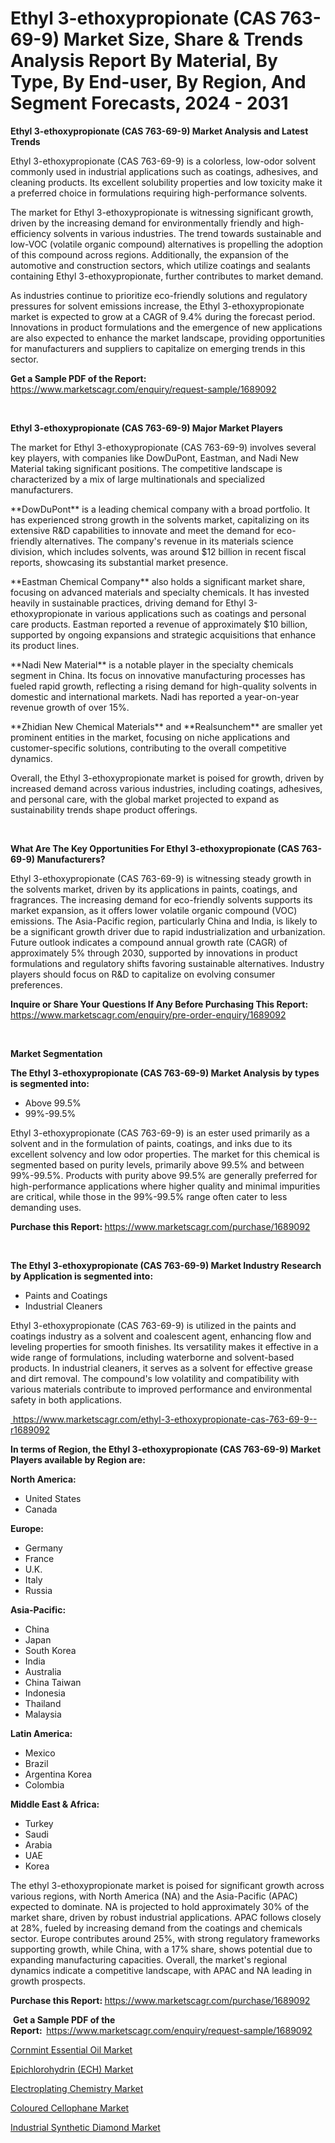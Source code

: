 <p><h1>Ethyl 3-ethoxypropionate (CAS 763-69-9) Market Size, Share & Trends Analysis Report By Material, By Type, By End-user, By Region, And Segment Forecasts, 2024 - 2031</h1></p><p><strong>Ethyl 3-ethoxypropionate (CAS 763-69-9) Market Analysis and Latest Trends</strong></p>
<p><p>Ethyl 3-ethoxypropionate (CAS 763-69-9) is a colorless, low-odor solvent commonly used in industrial applications such as coatings, adhesives, and cleaning products. Its excellent solubility properties and low toxicity make it a preferred choice in formulations requiring high-performance solvents.</p><p>The market for Ethyl 3-ethoxypropionate is witnessing significant growth, driven by the increasing demand for environmentally friendly and high-efficiency solvents in various industries. The trend towards sustainable and low-VOC (volatile organic compound) alternatives is propelling the adoption of this compound across regions. Additionally, the expansion of the automotive and construction sectors, which utilize coatings and sealants containing Ethyl 3-ethoxypropionate, further contributes to market demand.</p><p>As industries continue to prioritize eco-friendly solutions and regulatory pressures for solvent emissions increase, the Ethyl 3-ethoxypropionate market is expected to grow at a CAGR of 9.4% during the forecast period. Innovations in product formulations and the emergence of new applications are also expected to enhance the market landscape, providing opportunities for manufacturers and suppliers to capitalize on emerging trends in this sector.</p></p>
<p><strong>Get a Sample PDF of the Report:&nbsp;</strong> <a href="https://www.marketscagr.com/enquiry/request-sample/1689092?utm_campaign=1411&utm_medium=2&utm_source=Github&utm_content=ia&utm_term=17102024&utm_id=ethyl-3-ethoxypropionate-cas-763-69-9">https://www.marketscagr.com/enquiry/request-sample/1689092</a></p>
<p>&nbsp;</p>
<p><strong>Ethyl 3-ethoxypropionate (CAS 763-69-9) Major Market Players</strong></p>
<p><p>The market for Ethyl 3-ethoxypropionate (CAS 763-69-9) involves several key players, with companies like DowDuPont, Eastman, and Nadi New Material taking significant positions. The competitive landscape is characterized by a mix of large multinationals and specialized manufacturers.</p><p>**DowDuPont** is a leading chemical company with a broad portfolio. It has experienced strong growth in the solvents market, capitalizing on its extensive R&D capabilities to innovate and meet the demand for eco-friendly alternatives. The company's revenue in its materials science division, which includes solvents, was around $12 billion in recent fiscal reports, showcasing its substantial market presence.</p><p>**Eastman Chemical Company** also holds a significant market share, focusing on advanced materials and specialty chemicals. It has invested heavily in sustainable practices, driving demand for Ethyl 3-ethoxypropionate in various applications such as coatings and personal care products. Eastman reported a revenue of approximately $10 billion, supported by ongoing expansions and strategic acquisitions that enhance its product lines.</p><p>**Nadi New Material** is a notable player in the specialty chemicals segment in China. Its focus on innovative manufacturing processes has fueled rapid growth, reflecting a rising demand for high-quality solvents in domestic and international markets. Nadi has reported a year-on-year revenue growth of over 15%.</p><p>**Zhidian New Chemical Materials** and **Realsunchem** are smaller yet prominent entities in the market, focusing on niche applications and customer-specific solutions, contributing to the overall competitive dynamics.</p><p>Overall, the Ethyl 3-ethoxypropionate market is poised for growth, driven by increased demand across various industries, including coatings, adhesives, and personal care, with the global market projected to expand as sustainability trends shape product offerings.</p></p>
<p>&nbsp;</p>
<p><strong>What Are The Key Opportunities For Ethyl 3-ethoxypropionate (CAS 763-69-9) Manufacturers?</strong></p>
<p><p>Ethyl 3-ethoxypropionate (CAS 763-69-9) is witnessing steady growth in the solvents market, driven by its applications in paints, coatings, and fragrances. The increasing demand for eco-friendly solvents supports its market expansion, as it offers lower volatile organic compound (VOC) emissions. The Asia-Pacific region, particularly China and India, is likely to be a significant growth driver due to rapid industrialization and urbanization. Future outlook indicates a compound annual growth rate (CAGR) of approximately 5% through 2030, supported by innovations in product formulations and regulatory shifts favoring sustainable alternatives. Industry players should focus on R&D to capitalize on evolving consumer preferences.</p></p>
<p><strong>Inquire or Share Your Questions If Any Before Purchasing This Report:</strong> <a href="https://www.marketscagr.com/enquiry/pre-order-enquiry/1689092?utm_campaign=1411&utm_medium=2&utm_source=Github&utm_content=ia&utm_term=17102024&utm_id=ethyl-3-ethoxypropionate-cas-763-69-9">https://www.marketscagr.com/enquiry/pre-order-enquiry/1689092</a></p>
<p>&nbsp;</p>
<p><strong>Market Segmentation</strong></p>
<p><strong>The Ethyl 3-ethoxypropionate (CAS 763-69-9) Market Analysis by types is segmented into:</strong></p>
<p><ul><li>Above 99.5%</li><li>99%-99.5%</li></ul></p>
<p><p>Ethyl 3-ethoxypropionate (CAS 763-69-9) is an ester used primarily as a solvent and in the formulation of paints, coatings, and inks due to its excellent solvency and low odor properties. The market for this chemical is segmented based on purity levels, primarily above 99.5% and between 99%-99.5%. Products with purity above 99.5% are generally preferred for high-performance applications where higher quality and minimal impurities are critical, while those in the 99%-99.5% range often cater to less demanding uses.</p></p>
<p><strong>Purchase this Report:&nbsp;</strong><a href="https://www.marketscagr.com/purchase/1689092?utm_campaign=1411&utm_medium=2&utm_source=Github&utm_content=ia&utm_term=17102024&utm_id=ethyl-3-ethoxypropionate-cas-763-69-9">https://www.marketscagr.com/purchase/1689092</a></p>
<p>&nbsp;</p>
<p><strong>The Ethyl 3-ethoxypropionate (CAS 763-69-9) Market Industry Research by Application is segmented into:</strong></p>
<p><ul><li>Paints and Coatings</li><li>Industrial Cleaners</li></ul></p>
<p><p>Ethyl 3-ethoxypropionate (CAS 763-69-9) is utilized in the paints and coatings industry as a solvent and coalescent agent, enhancing flow and leveling properties for smooth finishes. Its versatility makes it effective in a wide range of formulations, including waterborne and solvent-based products. In industrial cleaners, it serves as a solvent for effective grease and dirt removal. The compound's low volatility and compatibility with various materials contribute to improved performance and environmental safety in both applications.</p></p>
<p><a href="https://www.marketscagr.com/ethyl-3-ethoxypropionate-cas-763-69-9--r1689092?utm_campaign=1411&utm_medium=2&utm_source=Github&utm_content=ia&utm_term=17102024&utm_id=ethyl-3-ethoxypropionate-cas-763-69-9">&nbsp;https://www.marketscagr.com/ethyl-3-ethoxypropionate-cas-763-69-9--r1689092</a></p>
<p><strong>In terms of Region, the Ethyl 3-ethoxypropionate (CAS 763-69-9) Market Players available by Region are:</strong></p>
<p>
    <p> <strong> North America: </strong>
        <ul>
            <li>United States</li>
            <li>Canada</li>
        </ul>
        </p> 
    <p> <strong> Europe: </strong>
        <ul>
            <li>Germany</li>
            <li>France</li>
            <li>U.K.</li>
            <li>Italy</li>
            <li>Russia</li>
        </ul>
        </p> 
    <p> <strong> Asia-Pacific: </strong>
        <ul>
            <li>China</li>
            <li>Japan</li>
            <li>South Korea</li>
            <li>India</li>
            <li>Australia</li>
            <li>China Taiwan</li>
            <li>Indonesia</li>
            <li>Thailand</li>
            <li>Malaysia</li>
        </ul>
        </p> 
    <p> <strong> Latin America: </strong>
        <ul>
            <li>Mexico</li>
            <li>Brazil</li>
            <li>Argentina Korea</li>
            <li>Colombia</li>
        </ul>
        </p> 
    <p> <strong> Middle East & Africa: </strong>
        <ul>
            <li>Turkey</li>
            <li>Saudi</li>
            <li>Arabia</li>
            <li>UAE</li>
            <li>Korea</li>
        </ul>
    </p>
    </p>
<p><p>The ethyl 3-ethoxypropionate market is poised for significant growth across various regions, with North America (NA) and the Asia-Pacific (APAC) expected to dominate. NA is projected to hold approximately 30% of the market share, driven by robust industrial applications. APAC follows closely at 28%, fueled by increasing demand from the coatings and chemicals sector. Europe contributes around 25%, with strong regulatory frameworks supporting growth, while China, with a 17% share, shows potential due to expanding manufacturing capacities. Overall, the market's regional dynamics indicate a competitive landscape, with APAC and NA leading in growth prospects.</p></p>
<p><strong>Purchase this Report: </strong><a href="https://www.marketscagr.com/purchase/1689092?utm_campaign=1411&utm_medium=2&utm_source=Github&utm_content=ia&utm_term=17102024&utm_id=ethyl-3-ethoxypropionate-cas-763-69-9">https://www.marketscagr.com/purchase/1689092</a></p>
<p>&nbsp;<strong>Get a Sample PDF of the Report:&nbsp;&nbsp;</strong><a href="https://www.marketscagr.com/enquiry/request-sample/1689092?utm_campaign=1411&utm_medium=2&utm_source=Github&utm_content=ia&utm_term=17102024&utm_id=ethyl-3-ethoxypropionate-cas-763-69-9">https://www.marketscagr.com/enquiry/request-sample/1689092</a></p>
<p><strong></strong></p>
<p><p><a href="https://www.linkedin.com/pulse/global-cornmint-essential-oil-market-size-trends-analysis-gtvif?utm_campaign=1411&utm_medium=2&utm_source=Github&utm_content=ia&utm_term=17102024&utm_id=ethyl-3-ethoxypropionate-cas-763-69-9">Cornmint Essential Oil Market</a></p><p><a href="https://github.com/BryceTownsendr/Market-Research-Report-List-6/blob/main/epichlorohydrin-ech-market.md?utm_campaign=1411&utm_medium=2&utm_source=Github&utm_content=ia&utm_term=17102024&utm_id=ethyl-3-ethoxypropionate-cas-763-69-9">Epichlorohydrin (ECH) Market</a></p><p><a href="https://www.linkedin.com/pulse/navigating-global-electroplating-chemistry-market-from-1plcf?utm_campaign=1411&utm_medium=2&utm_source=Github&utm_content=ia&utm_term=17102024&utm_id=ethyl-3-ethoxypropionate-cas-763-69-9">Electroplating Chemistry Market</a></p><p><a href="https://www.linkedin.com/pulse/emerging-coloured-cellophane-market-opportunities-analysis-ryzkf?utm_campaign=1411&utm_medium=2&utm_source=Github&utm_content=ia&utm_term=17102024&utm_id=ethyl-3-ethoxypropionate-cas-763-69-9">Coloured Cellophane Market</a></p><p><a href="https://www.linkedin.com/pulse/global-industrial-synthetic-diamond-market-product-types-5vn7f?utm_campaign=1411&utm_medium=2&utm_source=Github&utm_content=ia&utm_term=17102024&utm_id=ethyl-3-ethoxypropionate-cas-763-69-9">Industrial Synthetic Diamond Market</a></p></p>